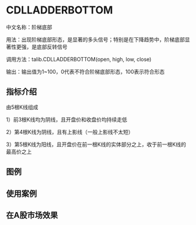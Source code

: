 # CDLLADDERBOTTOM
中文名称：阶梯底部

用法：出现阶梯底部形态，是显著的多头信号；特别是在下降趋势中，阶梯底部显著性更强，是底部反转信号

调用方法：talib.CDLLADDERBOTTOM(open, high, low, close)

输出：输出值为1~100，0代表不符合阶梯底部形态，100表示符合形态

## 指标介绍

由5根K线组成

1）前3根K线均为阴线，且开盘价和收盘价均持续走低

2）第4根K线为阴线，且有上影线（一般上影线不太短）

3）第5根K线为阳线，且开盘价在前一根K线的实体部分之上，收于前一根K线的最高价之上

## 图例



## 使用案例



## 在A股市场效果
